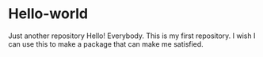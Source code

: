 # Hello-world
Just another repository
Hello! Everybody.
This is my first repository. I wish I can use this to make a package that can make me satisfied.
